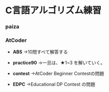 # C言語アルゴリズム練習

### paiza

### AtCoder

- **ABS** 
 →10問すべて解答する

- **practice90**
 →一旦は、★1~3 を解いていく。

- **contest**
 →AtCoder Beginner Contestの問題

- **EDPC**
 →Educational DP Contest の問題
